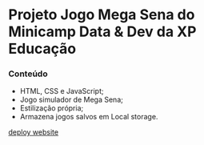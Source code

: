# Projeto Jogo Mega Sena do Minicamp Data & Dev da XP Educação

### Conteúdo
* HTML, CSS e JavaScript;
* Jogo simulador de Mega Sena;
* Estilização própria;
* Armazena jogos salvos em Local storage.

[deploy website](https://mega-sena-laiskaori.netlify.app)